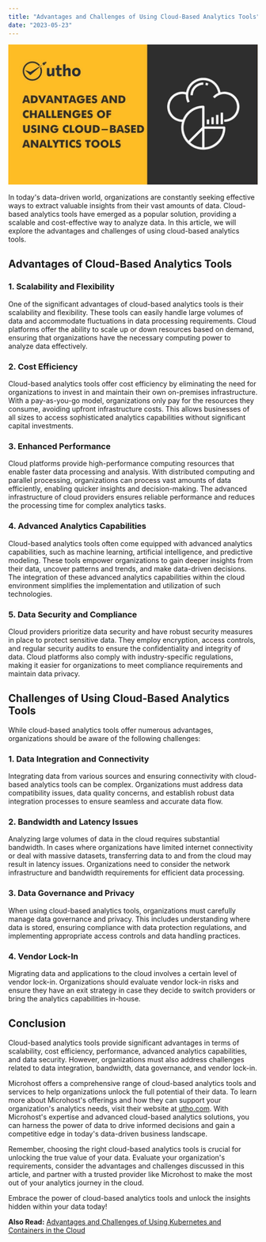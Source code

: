 ```yaml
---
title: "Advantages and Challenges of Using Cloud-Based Analytics Tools"
date: "2023-05-23"
---
```


![](images/Advantages-and-Challenges-of-Using-Cloud-Based-Analytics-Tools.jpg)

In today's data-driven world, organizations are constantly seeking effective ways to extract valuable insights from their vast amounts of data. Cloud-based analytics tools have emerged as a popular solution, providing a scalable and cost-effective way to analyze data. In this article, we will explore the advantages and challenges of using cloud-based analytics tools.

## Advantages of Cloud-Based Analytics Tools

### 1\. Scalability and Flexibility

One of the significant advantages of cloud-based analytics tools is their scalability and flexibility. These tools can easily handle large volumes of data and accommodate fluctuations in data processing requirements. Cloud platforms offer the ability to scale up or down resources based on demand, ensuring that organizations have the necessary computing power to analyze data effectively.

### 2\. Cost Efficiency

Cloud-based analytics tools offer cost efficiency by eliminating the need for organizations to invest in and maintain their own on-premises infrastructure. With a pay-as-you-go model, organizations only pay for the resources they consume, avoiding upfront infrastructure costs. This allows businesses of all sizes to access sophisticated analytics capabilities without significant capital investments.

### 3\. Enhanced Performance

Cloud platforms provide high-performance computing resources that enable faster data processing and analysis. With distributed computing and parallel processing, organizations can process vast amounts of data efficiently, enabling quicker insights and decision-making. The advanced infrastructure of cloud providers ensures reliable performance and reduces the processing time for complex analytics tasks.

### 4\. Advanced Analytics Capabilities

Cloud-based analytics tools often come equipped with advanced analytics capabilities, such as machine learning, artificial intelligence, and predictive modeling. These tools empower organizations to gain deeper insights from their data, uncover patterns and trends, and make data-driven decisions. The integration of these advanced analytics capabilities within the cloud environment simplifies the implementation and utilization of such technologies.

### 5\. Data Security and Compliance

Cloud providers prioritize data security and have robust security measures in place to protect sensitive data. They employ encryption, access controls, and regular security audits to ensure the confidentiality and integrity of data. Cloud platforms also comply with industry-specific regulations, making it easier for organizations to meet compliance requirements and maintain data privacy.

## Challenges of Using Cloud-Based Analytics Tools

While cloud-based analytics tools offer numerous advantages, organizations should be aware of the following challenges:

### 1\. Data Integration and Connectivity

Integrating data from various sources and ensuring connectivity with cloud-based analytics tools can be complex. Organizations must address data compatibility issues, data quality concerns, and establish robust data integration processes to ensure seamless and accurate data flow.

### 2\. Bandwidth and Latency Issues

Analyzing large volumes of data in the cloud requires substantial bandwidth. In cases where organizations have limited internet connectivity or deal with massive datasets, transferring data to and from the cloud may result in latency issues. Organizations need to consider the network infrastructure and bandwidth requirements for efficient data processing.

### 3\. Data Governance and Privacy

When using cloud-based analytics tools, organizations must carefully manage data governance and privacy. This includes understanding where data is stored, ensuring compliance with data protection regulations, and implementing appropriate access controls and data handling practices.

### 4\. Vendor Lock-In

Migrating data and applications to the cloud involves a certain level of vendor lock-in. Organizations should evaluate vendor lock-in risks and ensure they have an exit strategy in case they decide to switch providers or bring the analytics capabilities in-house.

## Conclusion

Cloud-based analytics tools provide significant advantages in terms of scalability, cost efficiency, performance, advanced analytics capabilities, and data security. However, organizations must also address challenges related to data integration, bandwidth, data governance, and vendor lock-in.

Microhost offers a comprehensive range of cloud-based analytics tools and services to help organizations unlock the full potential of their data. To learn more about Microhost's offerings and how they can support your organization's analytics needs, visit their website at [utho.com](https://utho.com/). With Microhost's expertise and advanced cloud-based analytics solutions, you can harness the power of data to drive informed decisions and gain a competitive edge in today's data-driven business landscape.

Remember, choosing the right cloud-based analytics tools is crucial for unlocking the true value of your data. Evaluate your organization's requirements, consider the advantages and challenges discussed in this article, and partner with a trusted provider like Microhost to make the most out of your analytics journey in the cloud.

Embrace the power of cloud-based analytics tools and unlock the insights hidden within your data today!

**Also Read:** [Advantages and Challenges of Using Kubernetes and Containers in the Cloud](https://utho.com/docs/tutorial/advantages-and-challenges-of-using-kubernetes-and-containers-in-the-cloud/)
